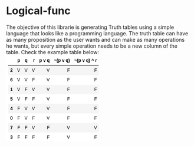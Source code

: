 # Logical-func
  The objective of this librarie is generating Truth tables using a simple language that looks like a programming language.
  The truth table can have as many proposition as the user wants and can make as many operations he wants, but every simple operation needs to be a new column of the table. 
  Check the example table below:
  ![Image of a truth table](https://github.com/DanielMSousa/Logical-func/blob/main/table.png)
